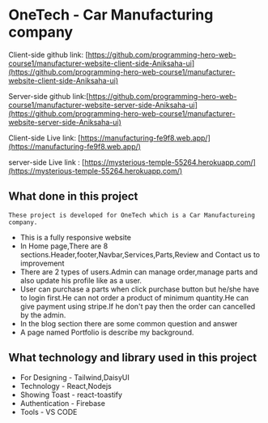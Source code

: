# OneTech - Car Manufacturing company

Client-side github link: [https://github.com/programming-hero-web-course1/manufacturer-website-client-side-Aniksaha-ui](https://github.com/programming-hero-web-course1/manufacturer-website-client-side-Aniksaha-ui)

Server-side github link:[https://github.com/programming-hero-web-course1/manufacturer-website-server-side-Aniksaha-ui](https://github.com/programming-hero-web-course1/manufacturer-website-server-side-Aniksaha-ui)

Client-side Live link: [https://manufacturing-fe9f8.web.app/](https://manufacturing-fe9f8.web.app/)

server-side Live link : [https://mysterious-temple-55264.herokuapp.com/](https://mysterious-temple-55264.herokuapp.com/)

## What done in this project

    These project is developed for OneTech which is a Car Manufactureing company.

- This is a fully responsive website
- In Home page,There are 8 sections.Header,footer,Navbar,Services,Parts,Review and Contact us to improvement
- There are 2 types of users.Admin can manage order,manage parts and also update his profile like as a user.
- User can purchase a parts when click purchase button but he/she have to login first.He can not order a product of minimum quantity.He can give payment using stripe.If he don't pay then the order can cancelled by the admin.
- In the blog section there are some common question and answer
- A page named Portfolio is describe my background.

## What technology and library used in this project

- For Designing - Tailwind,DaisyUI
- Technology - React,Nodejs
- Showing Toast - react-toastify
- Authentication - Firebase
- Tools - VS CODE
